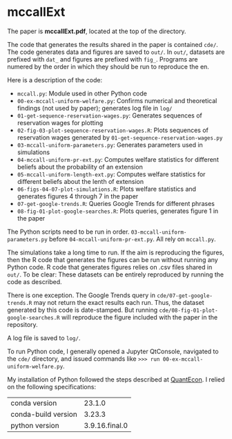 # mccallExt

The paper is **mccallExt.pdf**, located at the top of the directory.

The code that generates the results shared in the paper is contained `cde/`.
The code generates data and figures are saved to `out/`.
In `out/`, datasets are prefixed with `dat_` and figures are prefixed with `fig_`.
Programs are numered by the order in which they should be run to reproduce the en.

Here is a description of the code:
* `mccall.py`: Module used in other Python code
* `00-ex-mccall-uniform-welfare.py`: Confirms numerical and theoretical findings (not used by paper); generates log file in `log/`
* `01-get-sequence-reservation-wages.py`: Generates sequences of reservation wages for plotting
* `02-fig-03-plot-sequence-reservation-wages.R`: Plots sequences of reservation wages generated by `01-get-sequence-reservation-wages.py`
* `03-mccall-uniform-parameters.py`: Generates parameters used in simulations
* `04-mccall-uniform-pr-ext.py`: Computes welfare statistics for different beliefs about the probability of an extension
* `05-mccall-uniform-length-ext.py`: Computes welfare statistics for different beliefs about the lenth of extension
* `06-figs-04-07-plot-simulations.R`: Plots welfare statistics and generates figures 4 through 7 in the paper
* `07-get-google-trends.R`: Queries Google Trends for different phrases
* `08-fig-01-plot-google-searches.R`: Plots queries, generates figure 1 in the paper

The Python scripts need to be run in order.
`03-mccall-uniform-parameters.py` before `04-mccall-uniform-pr-ext.py`.
All rely on `mccall.py`.

The simulations take a long time to run.
If the aim is reproducing the figures,
then the R code that generates the figures can be run
without running any Python code.
R code that generates figures relies on .csv files shared in `out/`.
To be clear: 
These datasets can be entirely reproduced by running the code as described.

There is one exception.
The Google Trends query in `cde/07-get-google-trends.R` may not return the exact results each run.
Thus, the dataset generated by this code is date-stamped.
But running `cde/08-fig-01-plot-google-searches.R` will reproduce the figure included with the paper in the repository.

A log file is saved to `log/`.

To run Python code,
I generally opened a Jupyter QtConsole,
navigated to the `cde/` directory, and
issued commands like `>>> run 00-ex-mccall-uniform-welfare.py`.

My installation of Python followed the steps described at [QuantEcon](https://quantecon.org/).
I relied on the following specifications:

|                     |                |
|---------------------|----------------|
| conda version       | 23.1.0         |
| conda-build version | 3.23.3         |
| python version      | 3.9.16.final.0 |


